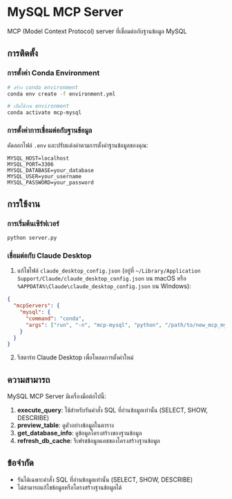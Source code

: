 # MySQL MCP Server

MCP (Model Context Protocol) server ที่เชื่อมต่อกับฐานข้อมูล MySQL

## การติดตั้ง

### การตั้งค่า Conda Environment

```bash
# สร้าง conda environment
conda env create -f environment.yml

# เปิดใช้งาน environment
conda activate mcp-mysql
```

### การตั้งค่าการเชื่อมต่อกับฐานข้อมูล

คัดลอกไฟล์ `.env` และปรับแต่งค่าตามการตั้งค่าฐานข้อมูลของคุณ:

```
MYSQL_HOST=localhost
MYSQL_PORT=3306
MYSQL_DATABASE=your_database
MYSQL_USER=your_username
MYSQL_PASSWORD=your_password
```

## การใช้งาน

### การเริ่มต้นเซิร์ฟเวอร์

```bash
python server.py
```

### เชื่อมต่อกับ Claude Desktop

1. แก้ไขไฟล์ `claude_desktop_config.json` (อยู่ที่ `~/Library/Application Support/Claude/claude_desktop_config.json` บน macOS หรือ `%APPDATA%\Claude\claude_desktop_config.json` บน Windows):

```json
{
  "mcpServers": {
    "mysql": {
      "command": "conda",
      "args": ["run", "-n", "mcp-mysql", "python", "/path/to/new_mcp_mysql/server.py"]
    }
  }
}
```

2. รีสตาร์ท Claude Desktop เพื่อโหลดการตั้งค่าใหม่

## ความสามารถ

MySQL MCP Server มีเครื่องมือต่อไปนี้:

1. **execute_query**: ใช้สำหรับรันคำสั่ง SQL ที่อ่านข้อมูลเท่านั้น (SELECT, SHOW, DESCRIBE)
2. **preview_table**: ดูตัวอย่างข้อมูลในตาราง
3. **get_database_info**: ดูข้อมูลโครงสร้างของฐานข้อมูล
4. **refresh_db_cache**: รีเฟรชข้อมูลแคชของโครงสร้างฐานข้อมูล

## ข้อจำกัด

- รันได้เฉพาะคำสั่ง SQL ที่อ่านข้อมูลเท่านั้น (SELECT, SHOW, DESCRIBE)
- ไม่สามารถแก้ไขข้อมูลหรือโครงสร้างฐานข้อมูลได้
